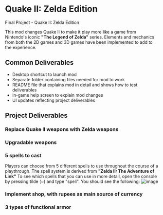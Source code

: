 # Quake II: Zelda Edition

Final Project - Quake II: Zelda Edition

This mod changes Quake II to make it play more like a game from Nintendo's iconic **"The Legend of Zelda"** series. Elements and mechanics from both the 2D games and 3D games have been implemented to add to the experience.

## Common Deliverables
* Desktop shortcut to launch mod
* Separate folder containing files needed for mod to work
* README file that explains mod in detail and shows how to test deliverables
* In-game help screen to explain mod changes
* UI updates reflecting project deliverables

## Project Deliverables

### Replace Quake II weapons with Zelda weapons

### Upgradable weapons

### 5 spells to cast
Players can choose from 5 different spells to use throughout the course of a playthrough. The spell system is derived from **"Zelda II: The Adventure of Link"** To see which spells that you can use in more detail, open the console by pressing tilde (~) and type "spell". You should see the following:
![image](https://user-images.githubusercontent.com/90282143/167352732-ee17cb35-430e-4dfa-bf76-ee1b1f83fda9.png)

### Implement shop, with rupees as main source of currency

### 3 types of functional armor
